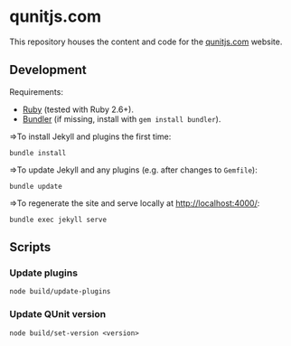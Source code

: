 # qunitjs.com

This repository houses the content and code for the [qunitjs.com](https://qunitjs.com/) website.

## Development

Requirements:

* [Ruby](https://www.ruby-lang.org/) (tested with Ruby 2.6+).
* [Bundler](https://bundler.io/) (if missing, install with `gem install bundler`).

=>To install Jekyll and plugins the first time:

```shell
bundle install
```

=>To update Jekyll and any plugins (e.g. after changes to `Gemfile`):

```shell
bundle update
```

=>To regenerate the site and serve locally at <http://localhost:4000/>:

```shell
bundle exec jekyll serve
```

## Scripts

### Update plugins

```shell
node build/update-plugins
```

### Update QUnit version

```shell
node build/set-version <version>
```
